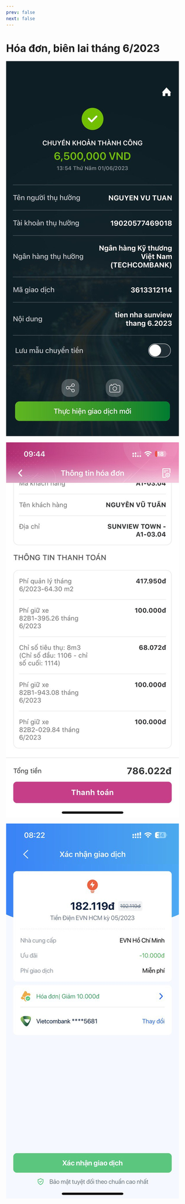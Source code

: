 ```yaml
---
prev: false
next: false
---
```


# Hóa đơn, biên lai tháng 6/2023

![tien-nha](../images/jun/nha.jpg)

![qly](../images/jun/qly.jpeg)

![tien-dien](../images/jun/dien.jpg)